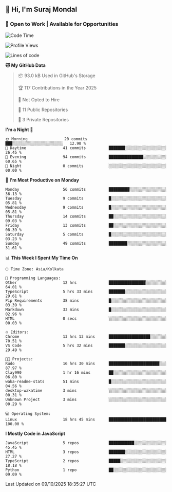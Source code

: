 ## 👋 Hi, I'm Suraj Mondal
### 🚀 Open to Work | Available for Opportunities

<!--START_SECTION:waka-->
![Code Time](http://img.shields.io/badge/Code%20Time-18%20hrs%2045%20mins-blue)

![Profile Views](http://img.shields.io/badge/Profile%20Views-214-blue)

![Lines of code](https://img.shields.io/badge/From%20Hello%20World%20I%27ve%20Written-99.8%20thousand%20lines%20of%20code-blue)

**🐱 My GitHub Data** 

> 📦 93.0 kB Used in GitHub's Storage 
 > 
> 🏆 117 Contributions in the Year 2025
 > 
> 🚫 Not Opted to Hire
 > 
> 📜 11 Public Repositories 
 > 
> 🔑 3 Private Repositories 
 > 
**I'm a Night 🦉** 

```text
🌞 Morning                20 commits          ███░░░░░░░░░░░░░░░░░░░░░░   12.90 % 
🌆 Daytime                41 commits          ███████░░░░░░░░░░░░░░░░░░   26.45 % 
🌃 Evening                94 commits          ███████████████░░░░░░░░░░   60.65 % 
🌙 Night                  0 commits           ░░░░░░░░░░░░░░░░░░░░░░░░░   00.00 % 
```
📅 **I'm Most Productive on Monday** 

```text
Monday                   56 commits          █████████░░░░░░░░░░░░░░░░   36.13 % 
Tuesday                  9 commits           █░░░░░░░░░░░░░░░░░░░░░░░░   05.81 % 
Wednesday                9 commits           █░░░░░░░░░░░░░░░░░░░░░░░░   05.81 % 
Thursday                 14 commits          ██░░░░░░░░░░░░░░░░░░░░░░░   09.03 % 
Friday                   13 commits          ██░░░░░░░░░░░░░░░░░░░░░░░   08.39 % 
Saturday                 5 commits           █░░░░░░░░░░░░░░░░░░░░░░░░   03.23 % 
Sunday                   49 commits          ████████░░░░░░░░░░░░░░░░░   31.61 % 
```


📊 **This Week I Spent My Time On** 

```text
🕑︎ Time Zone: Asia/Kolkata

💬 Programming Languages: 
Other                    12 hrs              ████████████████░░░░░░░░░   64.01 % 
TypeScript               5 hrs 33 mins       ███████░░░░░░░░░░░░░░░░░░   29.61 % 
Pip Requirements         38 mins             █░░░░░░░░░░░░░░░░░░░░░░░░   03.39 % 
Markdown                 33 mins             █░░░░░░░░░░░░░░░░░░░░░░░░   02.96 % 
HTML                     0 secs              ░░░░░░░░░░░░░░░░░░░░░░░░░   00.03 % 

🔥 Editors: 
Chrome                   13 hrs 13 mins      ██████████████████░░░░░░░   70.51 % 
VS Code                  5 hrs 32 mins       ███████░░░░░░░░░░░░░░░░░░   29.49 % 

🐱‍💻 Projects: 
Rudo                     16 hrs 30 mins      ██████████████████████░░░   87.97 % 
Clay990                  1 hr 16 mins        ██░░░░░░░░░░░░░░░░░░░░░░░   06.80 % 
waka-readme-stats        51 mins             █░░░░░░░░░░░░░░░░░░░░░░░░   04.56 % 
desktop-wakatime         3 mins              ░░░░░░░░░░░░░░░░░░░░░░░░░   00.31 % 
Unknown Project          3 mins              ░░░░░░░░░░░░░░░░░░░░░░░░░   00.29 % 

💻 Operating System: 
Linux                    18 hrs 45 mins      █████████████████████████   100.00 % 
```

**I Mostly Code in JavaScript** 

```text
JavaScript               5 repos             ███████████░░░░░░░░░░░░░░   45.45 % 
HTML                     3 repos             ███████░░░░░░░░░░░░░░░░░░   27.27 % 
TypeScript               2 repos             █████░░░░░░░░░░░░░░░░░░░░   18.18 % 
Python                   1 repo              ██░░░░░░░░░░░░░░░░░░░░░░░   09.09 % 
```




 Last Updated on 09/10/2025 18:35:27 UTC
<!--END_SECTION:waka-->
